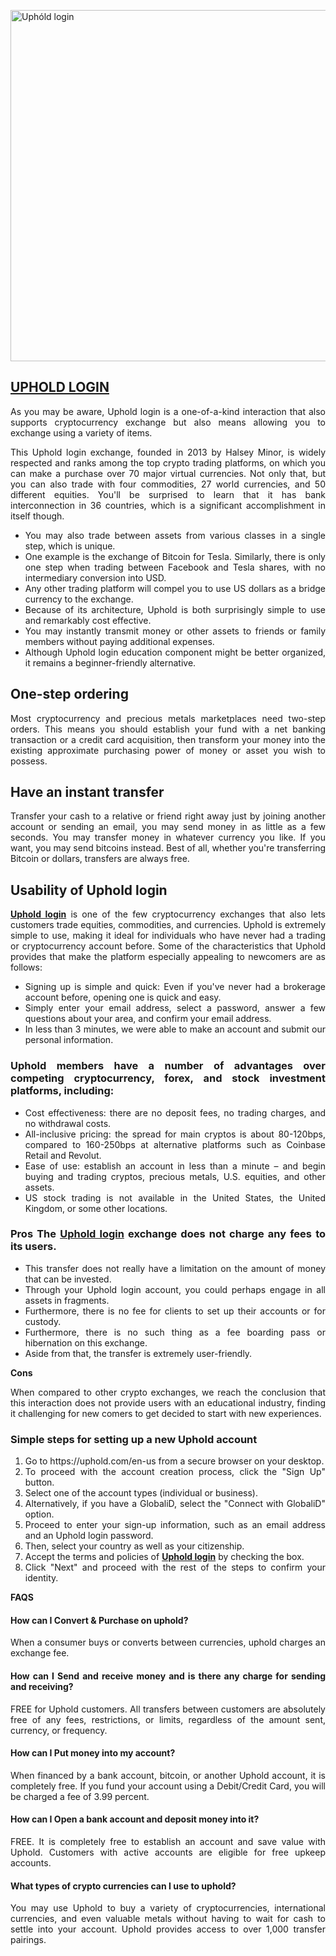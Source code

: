 <p style="text-align: justify;"><img class="wp-image-23 size-full" src="http://xn--uphld-log-76a.com/wp-content/uploads/2022/06/uphd-login-e1655135550767.jpg" alt="Uphóld login" width="1347" height="562" /></p>

<h2 style="text-align: justify;"><a href="https://upholdlogn.github.io/en/"><b>UPHOLD LOGIN</b></a></h2>
<p style="text-align: justify;"><span style="font-weight: 400;">As you may be aware, Uphold login is a one-of-a-kind interaction that also supports cryptocurrency exchange but also means allowing you to exchange using a variety of items.</span></p>
<p style="text-align: justify;"><span style="font-weight: 400;">This Uphold login exchange, founded in 2013 by Halsey Minor, is widely respected and ranks among the top crypto trading platforms, on which you can make a purchase over 70 major virtual currencies. Not only that, but you can also trade with four commodities, 27 world currencies, and 50 different equities. You'll be surprised to learn that it has bank interconnection in 36 countries, which is a significant accomplishment in itself though.</span></p>

<ul style="text-align: justify;">
 	<li style="font-weight: 400;" aria-level="1"><span style="font-weight: 400;">You may also trade between assets from various classes in a single step, which is unique. </span></li>
 	<li style="font-weight: 400;" aria-level="1"><span style="font-weight: 400;">One example is the exchange of Bitcoin for Tesla. Similarly, there is only one step when trading between Facebook and Tesla shares, with no intermediary conversion into USD. </span></li>
 	<li style="font-weight: 400;" aria-level="1"><span style="font-weight: 400;">Any other trading platform will compel you to use US dollars as a bridge currency to the exchange. </span></li>
 	<li style="font-weight: 400;" aria-level="1"><span style="font-weight: 400;">Because of its architecture, Uphold is both surprisingly simple to use and remarkably cost effective. </span></li>
 	<li style="font-weight: 400;" aria-level="1"><span style="font-weight: 400;">You may instantly transmit money or other assets to friends or family members without paying additional expenses. </span></li>
 	<li style="font-weight: 400;" aria-level="1"><span style="font-weight: 400;">Although Uphold login education component might be better organized, it remains a beginner-friendly alternative.</span></li>
</ul>
<h2 style="text-align: justify;"><b>One-step ordering</b></h2>
<p style="text-align: justify;"><span style="font-weight: 400;">Most cryptocurrency and precious metals marketplaces need two-step orders. This means you should establish your fund with a net banking transaction or a credit card acquisition, then transform your money into the existing approximate purchasing power of money or asset you wish to possess. </span></p>

<h2 style="text-align: justify;"><b>Have an instant transfer</b></h2>
<p style="text-align: justify;"><span style="font-weight: 400;">Transfer your cash to a relative or friend right away just by joining another account or sending an email, you may send money in as little as a few seconds. You may transfer money in whatever currency you like. If you want, you may send bitcoins instead. Best of all, whether you're transferring Bitcoin or dollars, transfers are always free.</span></p>

<h2 style="text-align: justify;"><b>Usability of Uphold login</b></h2>
<p style="text-align: justify;"><span style="font-weight: 400;"><strong><a href="https://upholdlogn.github.io/en/">Uphold login</a></strong> is one of the few cryptocurrency exchanges that also lets customers trade equities, commodities, and currencies. Uphold is extremely simple to use, making it ideal for individuals who have never had a trading or cryptocurrency account before. Some of the characteristics that Uphold provides that make the platform especially appealing to newcomers are as follows:</span></p>

<ul style="text-align: justify;">
 	<li style="font-weight: 400;" aria-level="1"><span style="font-weight: 400;">Signing up is simple and quick: Even if you've never had a brokerage account before, opening one is quick and easy. </span></li>
 	<li style="font-weight: 400;" aria-level="1"><span style="font-weight: 400;">Simply enter your email address, select a password, answer a few questions about your area, and confirm your email address. </span></li>
 	<li style="font-weight: 400;" aria-level="1"><span style="font-weight: 400;">In less than 3 minutes, we were able to make an account and submit our personal information.</span></li>
</ul>
<h3 style="text-align: justify;"><b>Uphold members have a number of advantages over competing cryptocurrency, forex, and stock investment platforms, including:</b></h3>
<ul style="text-align: justify;">
 	<li style="font-weight: 400;" aria-level="1"><span style="font-weight: 400;">Cost effectiveness: there are no deposit fees, no trading charges, and no withdrawal costs.</span></li>
 	<li style="font-weight: 400;" aria-level="1"><span style="font-weight: 400;">All-inclusive pricing: the spread for main cryptos is about 80-120bps, compared to 160-250bps at alternative platforms such as Coinbase Retail and Revolut.</span></li>
 	<li style="font-weight: 400;" aria-level="1"><span style="font-weight: 400;">Ease of use: establish an account in less than a minute – and begin buying and trading cryptos, precious metals, U.S. equities, and other assets.</span></li>
 	<li style="font-weight: 400;" aria-level="1"><span style="font-weight: 400;">US stock trading is not available in the United States, the United Kingdom, or some other locations.</span></li>
</ul>
<h3 style="text-align: justify;"><b>Pros The <a href="https://upholdlogn.github.io/en/">Uphold login</a> exchange does not charge any fees to its users.</b></h3>
<ul style="text-align: justify;">
 	<li style="font-weight: 400;" aria-level="1"><span style="font-weight: 400;">This transfer does not really have a limitation on the amount of money that can be invested.</span></li>
 	<li style="font-weight: 400;" aria-level="1"><span style="font-weight: 400;">Through your Uphold login account, you could perhaps engage in all assets in fragments.</span></li>
 	<li style="font-weight: 400;" aria-level="1"><span style="font-weight: 400;">Furthermore, there is no fee for clients to set up their accounts or for custody.</span></li>
 	<li style="font-weight: 400;" aria-level="1"><span style="font-weight: 400;">Furthermore, there is no such thing as a fee boarding pass or hibernation on this exchange.</span></li>
 	<li style="font-weight: 400;" aria-level="1"><span style="font-weight: 400;">Aside from that, the transfer is extremely user-friendly.</span></li>
</ul>
<p style="text-align: justify;"><b>Cons</b></p>
<p style="text-align: justify;"><span style="font-weight: 400;">When compared to other crypto exchanges, we reach the conclusion that this interaction does not provide users with an educational industry, finding it challenging for new comers to get decided to start with new experiences.</span></p>

<h3 style="text-align: justify;"><b>Simple steps for setting up a new Uphold account</b></h3>
<ol style="text-align: justify;">
 	<li style="font-weight: 400;" aria-level="1"><span style="font-weight: 400;">Go to https://uphold.com/en-us from a secure browser on your desktop.</span></li>
 	<li style="font-weight: 400;" aria-level="1"><span style="font-weight: 400;">To proceed with the account creation process, click the "Sign Up" button.</span></li>
 	<li style="font-weight: 400;" aria-level="1"><span style="font-weight: 400;">Select one of the account types (individual or business).</span></li>
 	<li style="font-weight: 400;" aria-level="1"><span style="font-weight: 400;">Alternatively, if you have a GlobaliD, select the "Connect with GlobaliD" option.</span></li>
 	<li style="font-weight: 400;" aria-level="1"><span style="font-weight: 400;">Proceed to enter your sign-up information, such as an email address and an Uphold login password.</span></li>
 	<li style="font-weight: 400;" aria-level="1"><span style="font-weight: 400;">Then, select your country as well as your citizenship.</span></li>
 	<li style="font-weight: 400;" aria-level="1"><span style="font-weight: 400;">Accept the terms and policies of <strong><a href="https://upholdlogn.github.io/en/">Uphold login</a></strong> by checking the box.</span></li>
 	<li style="font-weight: 400;" aria-level="1"><span style="font-weight: 400;">Click "Next" and proceed with the rest of the steps to confirm your identity.</span></li>
</ol>
<p style="text-align: justify;"><b>FAQS</b><b></b></p>

<h4 style="text-align: justify;"><b>How can I Convert &amp; Purchase on uphold?</b></h4>
<p style="text-align: justify;"><span style="font-weight: 400;">When a consumer buys or converts between currencies, uphold charges an exchange fee.</span><b></b></p>

<h4 style="text-align: justify;"><b>How can I Send and receive money and is there any charge for sending and receiving?</b></h4>
<p style="text-align: justify;"><span style="font-weight: 400;">FREE for Uphold customers. All transfers between customers are absolutely free of any fees, restrictions, or limits, regardless of the amount sent, currency, or frequency.</span>
<b></b></p>

<h4 style="text-align: justify;"><b>How can I Put money into my account?</b></h4>
<p style="text-align: justify;"><span style="font-weight: 400;">When financed by a bank account, bitcoin, or another Uphold account, it is completely free. If you fund your account using a Debit/Credit Card, you will be charged a fee of 3.99 percent.</span>
<b></b></p>

<h4 style="text-align: justify;"><b>How can I Open a bank account and deposit money into it?</b></h4>
<p style="text-align: justify;"><span style="font-weight: 400;">FREE. It is completely free to establish an account and save value with Uphold. Customers with active accounts are eligible for free upkeep accounts.</span>
<b></b></p>

<h4 style="text-align: justify;"><b>What types of crypto currencies can I use to uphold?</b></h4>
<p style="text-align: justify;"><span style="font-weight: 400;">You may use Uphold to buy a variety of cryptocurrencies, international currencies, and even valuable metals without having to wait for cash to settle into your account. Uphold provides access to over 1,000 transfer pairings.</span></p>

